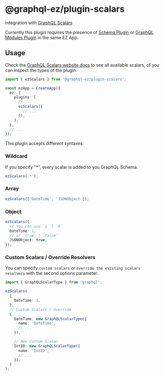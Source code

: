 # @graphql-ez/plugin-scalars

Integration with [GraphQL Scalars](https://www.graphql-scalars.dev/)

Currently this plugin requires the presence of [Schema Plugin](https://www.graphql-ez.com/plugins/schema) or [GraphQL Modules Plugin](https://www.graphql-ez.com/plugins/graphql-scalars) in the same EZ App.

## Usage

Check the [GraphQL Scalars website docs](https://www.graphql-scalars.dev/docs) to see all available scalars, of you can inspect the types of the plugin

```ts
import { ezScalars } from '@graphql-ez/plugin-scalars';

const ezApp = CreateApp({
  ez: {
    plugins: [
      // ...
      ezScalars({
        // ...
      }),
    ],
  },
  // ...
});
```

This plugin accepts different syntaxes:

### Wildcard

If you specify "\*", every scalar is added to you GraphQL Schema.

```ts
ezScalars('*');
```

### Array

```ts
ezScalars(['DateTime', 'JSONObject']);
```

### Object

```ts
ezScalars({
  // You can use `1` | `0`
  DateTime: 1,
  // or `true` | `false`
  JSONObject: true,
});
```

### Custom Scalars / Override Resolvers

You can specify `custom scalars` or `override the existing scalars resolvers` with the second options parameter:

```ts
import { GraphQLScalarType } from 'graphql';

ezScalars(
  {
    DateTime: 1,
  },
  // Custom Scalars / Override
  {
    DateTime: new GraphQLScalarType({
      name: 'DateTime',
      // ...
    }),

    // New Custom Scalar
    IntID: new GraphQLScalarType({
      name: 'IntID',
      // ...
    }),
  }
);
```
